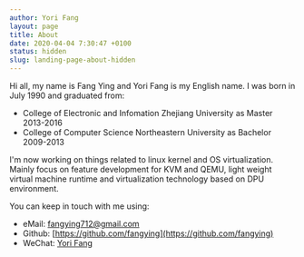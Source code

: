```yaml
---
author: Yori Fang
layout: page
title: About
date: 2020-04-04 7:30:47 +0100
status: hidden
slug: landing-page-about-hidden
---
```


Hi all, my name is Fang Ying and Yori Fang is my English name. I was born in July 1990 and graduated from:

* College of Electronic and Infomation Zhejiang University as Master 2013-2016
* College of Computer Science Northeastern University as Bachelor 2009-2013

I'm now working on things related to linux kernel and OS virtualization. Mainly focus on feature development for KVM and QEMU, light weight virtual machine runtime and virtualization technology based on DPU environment.

You can keep in touch with me using:

* eMail:  [fangying712@gmail.com](fangying712@gmail.com)
* Github: [https://github.com/fangying](https://github.com/fangying)
* WeChat: [Yori Fang](https://kernelgo.org/pages/about.html)
